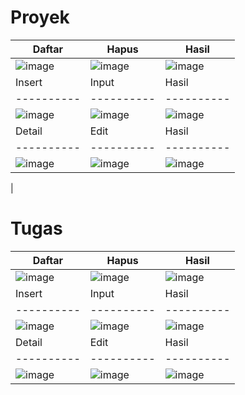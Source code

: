 # Proyek 
| Daftar | Hapus | Hasil |
|----------|----------|----------|
| ![image](https://github.com/user-attachments/assets/d8aabaee-ac78-4160-9cc3-890d9d54d37b) |![image](https://github.com/user-attachments/assets/e4f5266a-99b3-4e70-8755-d6e7fd132ef4)|![image](https://github.com/user-attachments/assets/167c79e6-49ff-4f35-a39c-fa4d44420335)|
| Insert |  Input | Hasil |
|----------|----------|----------|
|![image](https://github.com/user-attachments/assets/aba8316d-4c0a-4999-bc46-9c0c68b6ca14)| ![image](https://github.com/user-attachments/assets/054054e1-60ca-4221-a58e-cb9850d312dd) |![image](https://github.com/user-attachments/assets/38752816-8908-4635-a968-89fa2ce2ad90)|
|Detail| Edit | Hasil | 
|----------|----------|----------|
| ![image](https://github.com/user-attachments/assets/a1a0b97c-321b-4fe3-8f12-5867de19e0a2) |![image](https://github.com/user-attachments/assets/f0f55ec3-8e41-4638-85fa-8e10cfc923d7)|![image](https://github.com/user-attachments/assets/f786282a-4163-4bad-99f4-3c4753508c98)
|


# Tugas 
| Daftar | Hapus | Hasil |
|----------|----------|----------|
| ![image](https://github.com/user-attachments/assets/7b9ba15b-ac04-48f5-bbe3-6aab128655cf) |![image](https://github.com/user-attachments/assets/0ca1cfdc-3750-4214-8bd5-c0451aeb4190)|![image](https://github.com/user-attachments/assets/ca11f461-9ddd-4219-a250-7dd76d5cea45)|
| Insert |  Input | Hasil |
|----------|----------|----------|
|![image](https://github.com/user-attachments/assets/c93b09cf-7c60-41f0-a003-2b13a4b054e0)|![image](https://github.com/user-attachments/assets/a2ddd909-01b6-4481-9e72-55f30f333157)|![image](https://github.com/user-attachments/assets/e5b9d819-ccba-441a-9f3e-89be65edaf03)|
|Detail| Edit | Hasil | 
|----------|----------|----------|
|![image](https://github.com/user-attachments/assets/8454b8cc-aa90-4dd2-a903-9580909a7b03)|![image](https://github.com/user-attachments/assets/c972f1d3-1055-440b-890e-651523b20f87)|![image](https://github.com/user-attachments/assets/0b8f7a74-5f6e-47b9-8018-3269b1b7ccb3)|







